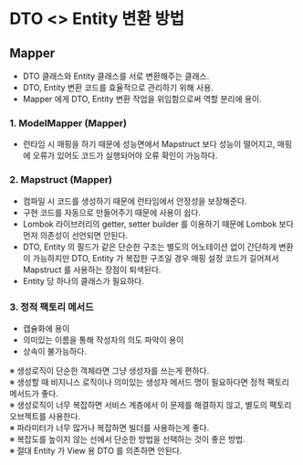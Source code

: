 DTO <> Entity 변환 방법
======================

## Mapper
- DTO 클래스와 Entity 클래스를 서로 변환해주는 클래스.
- DTO, Entity 변환 코드를 효율적으로 관리하기 위해 사용.
- Mapper 에게 DTO, Entity 변환 작업을 위임함으로써 역할 분리에 용이.

### 1. ModelMapper (Mapper)
- 런타임 시 매핑을 하기 때문에 성능면에서 Mapstruct 보다 성능이 떨어지고, 매핑에 오류가 있어도 코드가 실행되어야 오류 확인이 가능하다.

### 2. Mapstruct (Mapper)
- 컴파일 시 코드를 생성하기 때문에 런타임에서 안정성을 보장해준다.
- 구현 코드를 자동으로 만들어주기 때문에 사용이 쉽다.
- Lombok 라이브러리의 getter, setter builder 를 이용하기 때문에 Lombok 보다 먼저 의존성이 선언되면 안된다.
- DTO, Entity 의 필드가 같은 단순한 구조는 별도의 어노테이션 없이 간단하게 변환이 가능하지만 DTO, Entity 가 복잡한 구조일 경우 매핑 설정 코드가 길어져서 Mapstruct 를 사용하는 장점이 퇴색된다.
- Entity 당 하나의 클래스가 필요하다.

### 3. 정적 팩토리 메서드
- 캡슐화에 용이
- 의미있는 이름을 통해 작성자의 의도 파악이 용이
- 상속이 불가능하다.


※ 생성로직이 단순한 객체라면 그냥 생성자를 쓰는게 편하다.<br>
※ 생성할 때 비지니스 로직이나 의미있는 생성자 메서드 명이 필요하다면 정적 팩토리 메서드가 좋다.<br>
※ 생성로직이 너무 복잡하면 서비스 계층에서 이 문제를 해결하지 않고, 별도의 팩토리 오브젝트를 사용한다.<br>
※ 파라미터가 너무 많거나 복잡하면 빌더를 사용하는게 좋다.<br>
※ 복잡도를 높이지 않는 선에서 단순한 방법을 선택하는 것이 좋은 방법.<br>
※ 절대 Entity 가 View 용 DTO 를 의존하면 안된다.
